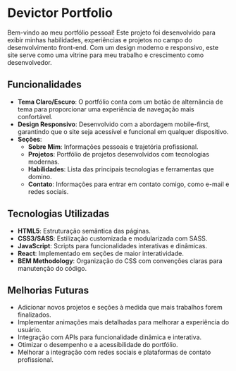 # Devictor Portfolio

Bem-vindo ao meu portfólio pessoal! Este projeto foi desenvolvido para exibir minhas habilidades, experiências e projetos no campo do desenvolvimento front-end. Com um design moderno e responsivo, este site serve como uma vitrine para meu trabalho e crescimento como desenvolvedor.

## Funcionalidades

- **Tema Claro/Escuro**: O portfólio conta com um botão de alternância de tema para proporcionar uma experiência de navegação mais confortável.
- **Design Responsivo**: Desenvolvido com a abordagem mobile-first, garantindo que o site seja acessível e funcional em qualquer dispositivo.
- **Seções**:
  - **Sobre Mim**: Informações pessoais e trajetória profissional.
  - **Projetos**: Portfólio de projetos desenvolvidos com tecnologias modernas.
  - **Habilidades**: Lista das principais tecnologias e ferramentas que domino.
  - **Contato**: Informações para entrar em contato comigo, como e-mail e redes sociais.

## Tecnologias Utilizadas

- **HTML5**: Estruturação semântica das páginas.
- **CSS3/SASS**: Estilização customizada e modularizada com SASS.
- **JavaScript**: Scripts para funcionalidades interativas e dinâmicas.
- **React**: Implementado em seções de maior interatividade.
- **BEM Methodology**: Organização do CSS com convenções claras para manutenção do código.

## Melhorias Futuras

- Adicionar novos projetos e seções à medida que mais trabalhos forem finalizados.
- Implementar animações mais detalhadas para melhorar a experiência do usuário.
- Integração com APIs para funcionalidade dinâmica e interativa.
- Otimizar o desempenho e a acessibilidade do portfólio.
- Melhorar a integração com redes sociais e plataformas de contato profissional.
